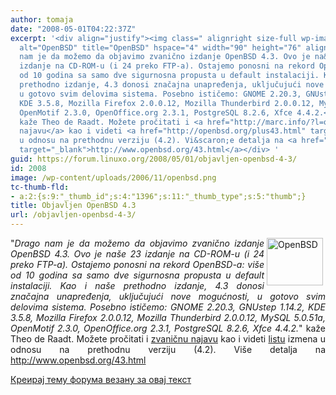 ```yaml
---
author: tomaja
date: "2008-05-01T04:22:37Z"
excerpt: '<div align="justify"><img class=" alignright size-full wp-image-1396" src="https://linuxo.org/wp-content/uploads/2006/11/openbsd.png"
  alt="OpenBSD" title="OpenBSD" hspace="4" width="90" height="76" align="right" />&quot;<em>Drago
  nam je da možemo da objavimo zvanično izdanje OpenBSD 4.3. Ovo je na&scaron;e 23
  izdanje na CD-ROM-u (i 24 preko FTP-a). Ostajemo ponosni na rekord OpenBSD-a: vi&scaron;e
  od 10 godina sa samo dve sigurnosna propusta u default instalaciji. Kao i na&scaron;e
  prethodno izdanje, 4.3 donosi značajna unapređenja, uključujući nove mogućnosti,
  u gotovo svim delovima sistema. Posebno ističemo: GNOME 2.20.3, GNUstep 1.14.2,
  KDE 3.5.8, Mozilla Firefox 2.0.0.12, Mozilla Thunderbird 2.0.0.12, MySQL 5.0.51a,
  OpenMotif 2.3.0, OpenOffice.org 2.3.1, PostgreSQL 8.2.6, Xfce 4.4.2.</em>&quot;
  kaže Theo de Raadt. Možete pročitati i <a href="http://marc.info/?l=openbsd-announce&amp;m=120959605703777&amp;w=2">zvaničnu
  najavu</a> kao i videti <a href="http://openbsd.org/plus43.html" target="_blank">listu</a>  izmena
  u odnosu na prethodnu verziju (4.2). Vi&scaron;e detalja na <a href="http://www.openbsd.org/43.html"
  target="_blank">http://www.openbsd.org/43.html</a></div> '
guid: https://forum.linuxo.org/2008/05/01/objavljen-openbsd-4-3/
id: 2008
image: /wp-content/uploads/2006/11/openbsd.png
tc-thumb-fld:
- a:2:{s:9:"_thumb_id";s:4:"1396";s:11:"_thumb_type";s:5:"thumb";}
title: Objavljen OpenBSD 4.3
url: /objavljen-openbsd-4-3/
---
```

<div align="justify">
  <img class=" alignright size-full wp-image-1396" src="https://linuxo.org/wp-content/uploads/2006/11/openbsd.png" alt="OpenBSD" title="OpenBSD" hspace="4" width="90" height="76" align="right" />"<em>Drago nam je da možemo da objavimo zvanično izdanje OpenBSD 4.3. Ovo je na&scaron;e 23 izdanje na CD-ROM-u (i 24 preko FTP-a). Ostajemo ponosni na rekord OpenBSD-a: vi&scaron;e od 10 godina sa samo dve sigurnosna propusta u default instalaciji. Kao i na&scaron;e prethodno izdanje, 4.3 donosi značajna unapređenja, uključujući nove mogućnosti, u gotovo svim delovima sistema. Posebno ističemo: GNOME 2.20.3, GNUstep 1.14.2, KDE 3.5.8, Mozilla Firefox 2.0.0.12, Mozilla Thunderbird 2.0.0.12, MySQL 5.0.51a, OpenMotif 2.3.0, OpenOffice.org 2.3.1, PostgreSQL 8.2.6, Xfce 4.4.2.</em>" kaže Theo de Raadt. Možete pročitati i <a href="http://marc.info/?l=openbsd-announce&m=120959605703777&w=2">zvaničnu najavu</a> kao i videti <a href="http://openbsd.org/plus43.html" target="_blank">listu</a> izmena u odnosu na prethodnu verziju (4.2). Vi&scaron;e detalja na <a href="http://www.openbsd.org/43.html" target="_blank">http://www.openbsd.org/43.html</a>
</div>

<!--break-->

[Креирај тему форума везану за овај текст](https://linuxo.org/nova-tema-na-forumu/?se_pid=2008)